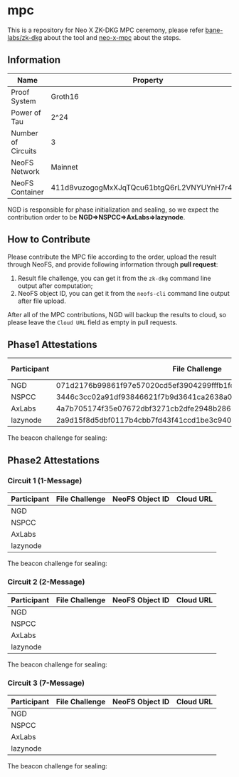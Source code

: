 # mpc

This is a repository for Neo X ZK-DKG MPC ceremony, please refer [bane-labs/zk-dkg](https://github.com/bane-labs/zk-dkg) about the tool and [neo-x-mpc](https://github.com/bane-labs/zk-dkg/blob/main/neo-x-mpc.md) about the steps.

## Information

|Name              |Property                                    |
|------------------|--------------------------------------------|
|Proof System      |Groth16                                     |
|Power of Tau      |2^24                                        |
|Number of Circuits|3                                           |
|NeoFS Network     |Mainnet                                     |
|NeoFS Container   |411d8vuzogogMxXJqTQcu61btgQ6rL2VNYUYnH7r4kE3|

NGD is responsible for phase initialization and sealing, so we expect the contribution order to be **NGD=>NSPCC=>AxLabs=>lazynode**.

## How to Contribute

Please contribute the MPC file according to the order, upload the result through NeoFS, and provide following information through **pull request**:

1. Result file challenge, you can get it from the `zk-dkg` command line output after computation;
2. NeoFS object ID, you can get it from the `neofs-cli` command line output after file upload.

After all of the MPC contributions, NGD will backup the results to cloud, so please leave the `Cloud URL` field as empty in pull requests.

## Phase1 Attestations

|Participant|File Challenge                                                  |NeoFS Object ID                             |Cloud URL|
|-----------|----------------------------------------------------------------|--------------------------------------------|---------|
|NGD        |071d2176b99861f97e57020cd5ef3904299fffb1fdb8bf0994d9bbf5e36f60ad|4t51oBmnwu3UHpC35HAS3aoF2jcMtjmpL9df7vZR447r|         |
|NSPCC      |3446c3cc02a91df93846621f7b9d3641ca2638a0c959e2b5e03bc37823f27625|4QNXbGzU3ooJgpsR7EVawyKgtrQSDDw5BwdLYeND9gZT|         |
|AxLabs     |4a7b705174f35e07672dbf3271cb2dfe2948b2861df4b7e98fece41fe8c3f21e|CpbUnRe4qnxQZQH1SrKqCuCXo8aBis4HsuKDeN2ghB6w|         |
|lazynode   |2a9d15f8d5dbf0117b4cbb7fd43f41ccd1be3c9409e3d6f7da4964aa6447547c|8q5JMQ6x3ELp2XkLeqtGpGGHEiqgvRXL4a6AyHHvobi2|         |

The beacon challenge for sealing: 

## Phase2 Attestations

### Circuit 1 (1-Message)

|Participant|File Challenge|NeoFS Object ID|Cloud URL|
|-----------|--------------|---------------|---------|
|NGD        |              |               |         |
|NSPCC      |              |               |         |
|AxLabs     |              |               |         |
|lazynode   |              |               |         |

The beacon challenge for sealing: 

### Circuit 2 (2-Message)

|Participant|File Challenge|NeoFS Object ID|Cloud URL|
|-----------|--------------|---------------|---------|
|NGD        |              |               |         |
|NSPCC      |              |               |         |
|AxLabs     |              |               |         |
|lazynode   |              |               |         |

The beacon challenge for sealing: 

### Circuit 3 (7-Message)

|Participant|File Challenge|NeoFS Object ID|Cloud URL|
|-----------|--------------|---------------|---------|
|NGD        |              |               |         |
|NSPCC      |              |               |         |
|AxLabs     |              |               |         |
|lazynode   |              |               |         |

The beacon challenge for sealing: 
